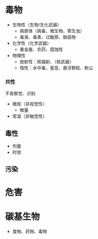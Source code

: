 # 毒物
- 生物性（生物/生化武器）
    - 病原体（病毒、微生物、寄生虫）
    - 毒液、毒素、过敏原、致癌物
- 化学性（化学武器）
  - 重金属、农药、腐蚀性
- 物理性
    - 放射性：核辐射、（核武器）
    - 惰性：水中毒、窒息、悬浮颗粒、粉尘
### 共性
不易察觉、识别
- 微观（非视觉性）
  - 微量
- 常温（非触觉性）

## 毒性
- 剂量
- 时效
## 污染
# 危害
# 碳基生物
- 食物、药物、毒物

